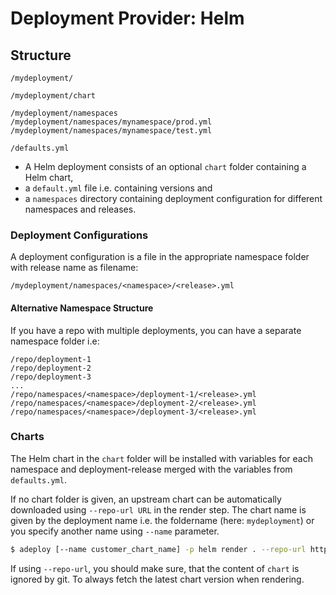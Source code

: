 # Deployment Provider: Helm

## Structure

```
/mydeployment/

/mydeployment/chart

/mydeployment/namespaces
/mydeployment/namespaces/mynamespace/prod.yml
/mydeployment/namespaces/mynamespace/test.yml

/defaults.yml
```

* A Helm deployment consists of an optional `chart` folder containing a Helm chart,
* a `default.yml` file i.e. containing versions and
* a `namespaces` directory containing deployment configuration for different namespaces and releases.

### Deployment Configurations

A deployment configuration is a file in the appropriate namespace folder with release name as filename:

```
/mydeployment/namespaces/<namespace>/<release>.yml
```

#### Alternative Namespace Structure

If you have a repo with multiple deployments, you can have a separate namespace folder i.e:

```
/repo/deployment-1
/repo/deployment-2
/repo/deployment-3
...
/repo/namespaces/<namespace>/deployment-1/<release>.yml
/repo/namespaces/<namespace>/deployment-2/<release>.yml
/repo/namespaces/<namespace>/deployment-3/<release>.yml
```

### Charts

The Helm chart in the `chart` folder will be installed with variables for each namespace and deployment-release merged with the variables from `defaults.yml`. 

If no chart folder is given, an upstream chart can be automatically downloaded using `--repo-url URL` in the render step.
The chart name is given by the deployment name i.e. the foldername (here: `mydeployment`) or you specify another name using
`--name` parameter.
 
```bash
$ adeploy [--name customer_chart_name] -p helm render . --repo-url https://chart.url
```

If using `--repo-url`, you should make sure, that the content of `chart` is ignored by git. To always fetch the latest chart version when rendering.